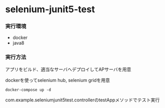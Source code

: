 # selenium-junit5-test

### 実行環境
* docker
* java8

### 実行方法
アプリをビルド、適当なサーバへデプロイしてAPサーバを用意

dockerを使ってselenium hub, selenium gridを用意
```$xslt
docker-compose up -d
``` 

com.example.seleniumjunit5test.controllerのtestAppメソッドでテスト実行



